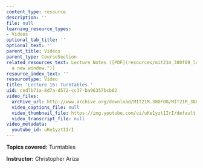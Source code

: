 ```yaml
---
content_type: resource
description: ''
file: null
learning_resource_types:
- Videos
optional_tab_title: ''
optional_text: ''
parent_title: Videos
parent_type: CourseSection
related_resources_text: Lecture Notes ([PDF](resources/mit21m_380f09_lec16 "Open in
  a new window."))
resource_index_text: ''
resourcetype: Video
title: 'Lecture 16: Turntables '
uid: ced7b71a-8d7a-d572-cc37-ba96357bcb02
video_files:
  archive_url: http://www.archive.org/download/MIT21M.380F08/MIT21M_380F09_lec16_300k.mp4
  video_captions_file: null
  video_thumbnail_file: https://img.youtube.com/vi/uKe1yzt1IrI/default.jpg
  video_transcript_file: null
video_metadata:
  youtube_id: uKe1yzt1IrI
---
```


**Topics covered:** Turntables

**Instructor:** Christopher Ariza